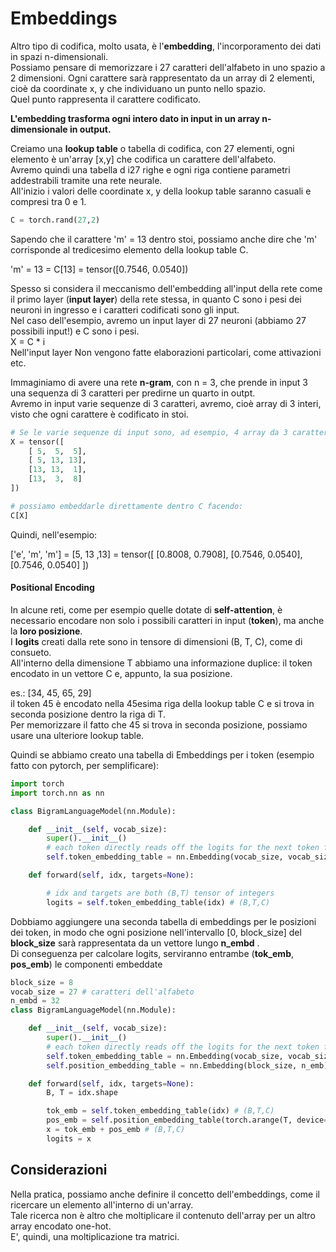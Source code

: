 # Embeddings
Altro tipo di codifica, molto usata, è l'**embedding**, l'incorporamento dei dati in spazi n-dimensionali.  
Possiamo pensare di memorizzare i 27 caratteri dell'alfabeto in uno spazio a 2 dimensioni. Ogni carattere sarà rappresentato
da un array di 2 elementi, cioè da coordinate x, y che individuano un punto nello spazio.  
Quel punto rappresenta il carattere codificato.  

**L'embedding trasforma ogni intero dato in input in un array n-dimensionale in output.**  

Creiamo una **lookup table** o tabella di codifica, con 27 elementi, ogni elemento è un'array [x,y] che codifica un carattere
dell'alfabeto.  
Avremo quindi una tabella d i27 righe e ogni riga contiene parametri addestrabili tramite una rete neurale.  
All'inizio i valori delle coordinate x, y della lookup table saranno casuali e compresi tra 0 e 1.

```py
C = torch.rand(27,2)
```
Sapendo che il carattere 'm' = 13 dentro stoi, possiamo anche dire che 'm' corrisponde al tredicesimo elemento della lookup table C.  

'm' = 13 = C[13] = tensor([0.7546, 0.0540])


Spesso si considera il meccanismo dell'embedding all'input della rete come il primo layer (**input layer**) della rete stessa,
in quanto C sono i pesi dei neuroni in ingresso e i caratteri codificati sono gli input.  
Nel caso dell'esempio, avremo un input layer di 27 neuroni (abbiamo 27 possibili input!) e C sono i pesi.  
X = C * i  
Nell'input layer Non vengono fatte elaborazioni particolari, come attivazioni etc.  


Immaginiamo di avere una rete **n-gram**, con n = 3, che prende in input 3 una sequenza di 3 caratteri per predirne un quarto in
outpt.  
Avremo in input varie sequenze di 3 caratteri, avremo, cioè array di 3 interi, visto che ogni carattere è codificato
in stoi.  
 
```py
# Se le varie sequenze di input sono, ad esempio, 4 array da 3 caratteri ciascuno:
X = tensor([
    [ 5,  5,  5],
    [ 5, 13, 13],
    [13, 13,  1],
    [13,  3,  8]
])

# possiamo embeddarle direttamente dentro C facendo:
C[X]

```
Quindi, nell'esempio:  

['e', 'm', 'm'] = [5, 13 ,13] = tensor([ [0.8008, 0.7908], [0.7546, 0.0540], [0.7546, 0.0540] ])  


#### Positional Encoding 
In alcune reti, come per esempio quelle dotate di **self-attention**, è necessario encodare non solo i possibili caratteri in input (**token**), ma anche la **loro posizione**.  
I **logits** creati dalla rete sono in tensore di dimensioni (B, T, C), come di consueto.  
All'interno della dimensione T abbiamo una informazione duplice: il token encodato in un vettore C e, appunto, la sua posizione.  

es.: [34, 45, 65, 29]  
 il token 45 è encodato nella 45esima riga della lookup table C e si trova in seconda posizione dentro la riga di T.  
Per memorizzare il fatto che 45 si trova in seconda posizione, possiamo usare una ulteriore lookup table.  

Quindi se abbiamo creato una tabella di Embeddings per i token (esempio fatto con pytorch, per semplificare):  
```py 
import torch
import torch.nn as nn

class BigramLanguageModel(nn.Module):

    def __init__(self, vocab_size):
        super().__init__()
        # each token directly reads off the logits for the next token from a lookup table
        self.token_embedding_table = nn.Embedding(vocab_size, vocab_size)

    def forward(self, idx, targets=None):

        # idx and targets are both (B,T) tensor of integers
        logits = self.token_embedding_table(idx) # (B,T,C)
```

Dobbiamo aggiungere una seconda tabella di embeddings per le posizioni dei token, 
in modo che ogni posizione nell'intervallo [0, block_size] del **block_size** sarà rappresentata
da un vettore lungo **n_embd** .  
Di conseguenza per calcolare logits, serviranno entrambe (**tok_emb**, **pos_emb**) le componenti embeddate

```py 
block_size = 8
vocab_size = 27 # caratteri dell'alfabeto
n_embd = 32
class BigramLanguageModel(nn.Module):

    def __init__(self, vocab_size):
        super().__init__()
        # each token directly reads off the logits for the next token from a lookup table
        self.token_embedding_table = nn.Embedding(vocab_size, vocab_size)
        self.position_embedding_table = nn.Embedding(block_size, n_emb)

    def forward(self, idx, targets=None):
        B, T = idx.shape

        tok_emb = self.token_embedding_table(idx) # (B,T,C)
        pos_emb = self.position_embedding_table(torch.arange(T, device=device)) # (T, C)
        x = tok_emb + pos_emb # (B,T,C)
        logits = x
```

## Considerazioni
Nella pratica, possiamo anche definire il concetto dell'embeddings, come il ricercare un elemento all'interno di un'array.  
Tale ricerca non è altro che moltiplicare il contenuto dell'array per un altro array encodato one-hot.  
E', quindi, una moltiplicazione tra matrici.  





